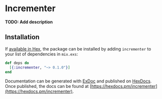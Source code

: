 # Incrementer

**TODO: Add description**

## Installation

If [available in Hex](https://hex.pm/docs/publish), the package can be installed
by adding `incrementer` to your list of dependencies in `mix.exs`:

```elixir
def deps do
  [{:incrementer, "~> 0.1.0"}]
end
```

Documentation can be generated with [ExDoc](https://github.com/elixir-lang/ex_doc)
and published on [HexDocs](https://hexdocs.pm). Once published, the docs can
be found at [https://hexdocs.pm/incrementer](https://hexdocs.pm/incrementer).


